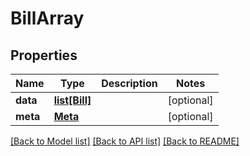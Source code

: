 # BillArray

## Properties
Name | Type | Description | Notes
------------ | ------------- | ------------- | -------------
**data** | [**list[Bill]**](Bill.md) |  | [optional] 
**meta** | [**Meta**](Meta.md) |  | [optional] 

[[Back to Model list]](../README.md#documentation-for-models) [[Back to API list]](../README.md#documentation-for-api-endpoints) [[Back to README]](../README.md)


